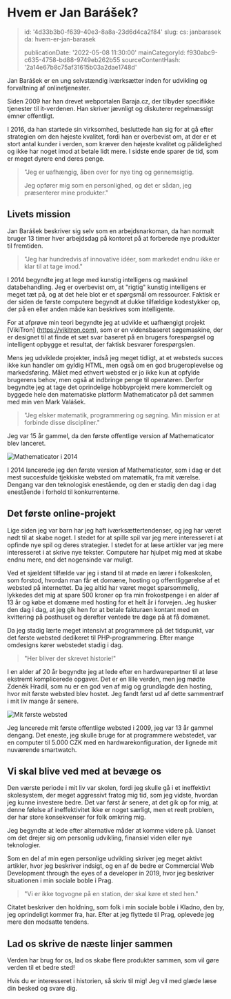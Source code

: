 Hvem er Jan Barášek?
====================

> id: '4d33b3b0-f639-40e3-8a8a-23d6d4ca2f84'
> slug:
> 	cs: janbarasek
> 	da: hvem-er-jan-barasek
> 
> publicationDate: '2022-05-08 11:30:00'
> mainCategoryId: f930abc9-c635-4758-bd88-9749eb262b55
> sourceContentHash: '2a14e67b8c75af31615b03a2dae1748d'

Jan Barášek er en ung selvstændig iværksætter inden for udvikling og forvaltning af onlinetjenester.

Siden 2009 har han drevet webportalen Baraja.cz, der tilbyder specifikke tjenester til it-verdenen. Han skriver jævnligt og diskuterer regelmæssigt emner offentligt.

I 2016, da han startede sin virksomhed, besluttede han sig for at gå efter strategien om den højeste kvalitet, fordi han er overbevist om, at der er et stort antal kunder i verden, som kræver den højeste kvalitet og pålidelighed og ikke har noget imod at betale lidt mere. I sidste ende sparer de tid, som er meget dyrere end deres penge.

> "Jeg er uafhængig, åben over for nye ting og gennemsigtig.
>
> Jeg opfører mig som en personlighed, og det er sådan, jeg præsenterer mine produkter."

Livets mission
---------------

Jan Barášek beskriver sig selv som en arbejdsnarkoman, da han normalt bruger 13 timer hver arbejdsdag på kontoret på at forberede nye produkter til fremtiden.

> "Jeg har hundredvis af innovative idéer, som markedet endnu ikke er klar til at tage imod."

I 2014 begyndte jeg at lege med kunstig intelligens og maskinel databehandling. Jeg er overbevist om, at "rigtig" kunstig intelligens er meget tæt på, og at det hele blot er et spørgsmål om ressourcer. Faktisk er der siden de første computere begyndt at dukke tilfældige kodestykker op, der på en eller anden måde kan beskrives som intelligente.

For at afprøve min teori begyndte jeg at udvikle et uafhængigt projekt [VikiTron] (https://vikitron.com), som er en vidensbaseret søgemaskine, der er designet til at finde et sæt svar baseret på en brugers forespørgsel og intelligent opbygge et resultat, der faktisk besvarer forespørgslen.

Mens jeg udviklede projekter, indså jeg meget tidligt, at et websteds succes ikke kun handler om gyldig HTML, men også om en god brugeroplevelse og markedsføring. Målet med ethvert websted er jo ikke kun at opfylde brugerens behov, men også at indbringe penge til operatøren. Derfor begyndte jeg at tage det oprindelige hobbyprojekt mere kommercielt og byggede hele den matematiske platform Mathematicator på det sammen med min ven Mark Valášek.

> "Jeg elsker matematik, programmering og søgning. Min mission er at forbinde disse discipliner."

Jeg var 15 år gammel, da den første offentlige version af Mathematicator blev lanceret.

<img src="https://baraja.cz/content/about/mathematicator-2014.jpg" alt="Mathematicator i 2014" class="w-100 mb-3">

I 2014 lancerede jeg den første version af Mathematicator, som i dag er det mest succesfulde tjekkiske websted om matematik, fra mit værelse. Dengang var den teknologisk enestående, og den er stadig den dag i dag enestående i forhold til konkurrenterne.

Det første online-projekt
--------------------

Lige siden jeg var barn har jeg haft iværksættertendenser, og jeg har været nødt til at skabe noget. I stedet for at spille spil var jeg mere interesseret i at opfinde nye spil og deres strategier. I stedet for at læse artikler var jeg mere interesseret i at skrive nye tekster. Computere har hjulpet mig med at skabe endnu mere, end det nogensinde var muligt.

Ved et sjældent tilfælde var jeg i stand til at møde en lærer i folkeskolen, som forstod, hvordan man får et domæne, hosting og offentliggørelse af et websted på internettet. Da jeg altid har været meget sparsommelig, lykkedes det mig at spare 500 kroner op fra min frokostpenge i en alder af 13 år og købe et domæne med hosting for et helt år i forvejen. Jeg husker den dag i dag, at jeg gik hen for at betale fakturaen kontant med en kvittering på posthuset og derefter ventede tre dage på at få domænet.

Da jeg stadig lærte meget intensivt at programmere på det tidspunkt, var det første websted dedikeret til PHP-programmering. Efter mange omdesigns kører webstedet stadig i dag.

> "Her bliver der skrevet historie!"

I en alder af 20 år begyndte jeg at lede efter en hardwarepartner til at løse ekstremt komplicerede opgaver. Det er en lille verden, men jeg mødte Zdeněk Hradil, som nu er en god ven af mig og grundlagde den hosting, hvor mit første websted blev hostet. Jeg fandt først ud af dette sammentræf i mit liv mange år senere.

<img src="https://baraja.cz/content/about/prvni-web.jpg" alt="Mit første websted" class="w-100 mb-3">

Jeg lancerede mit første offentlige websted i 2009, jeg var 13 år gammel dengang. Det eneste, jeg skulle bruge for at programmere webstedet, var en computer til 5.000 CZK med en hardwarekonfiguration, der lignede mit nuværende smartwatch.

Vi skal blive ved med at bevæge os
------------------------

Den værste periode i mit liv var skolen, fordi jeg skulle gå i et ineffektivt skolesystem, der meget aggressivt fratog mig tid, som jeg vidste, hvordan jeg kunne investere bedre. Det var først år senere, at det gik op for mig, at denne følelse af ineffektivitet ikke er noget særligt, men et reelt problem, der har store konsekvenser for folk omkring mig.

Jeg begyndte at lede efter alternative måder at komme videre på. Uanset om det drejer sig om personlig udvikling, finansiel viden eller nye teknologier.

Som en del af min egen personlige udvikling skriver jeg meget aktivt artikler, hvor jeg beskriver indsigt, og en af de bedre er Commercial Web Development through the eyes of a developer in 2019, hvor jeg beskriver situationen i min sociale boble i Prag.

> "Vi er ikke togvogne på en station, der skal køre et sted hen."

Citatet beskriver den holdning, som folk i min sociale boble i Kladno, den by, jeg oprindeligt kommer fra, har. Efter at jeg flyttede til Prag, oplevede jeg mere den modsatte tendens.

Lad os skrive de næste linjer sammen
--------------------------------

Verden har brug for os, lad os skabe flere produkter sammen, som vil gøre verden til et bedre sted!

Hvis du er interesseret i historien, så skriv til mig! Jeg vil med glæde læse din besked og svare dig.
